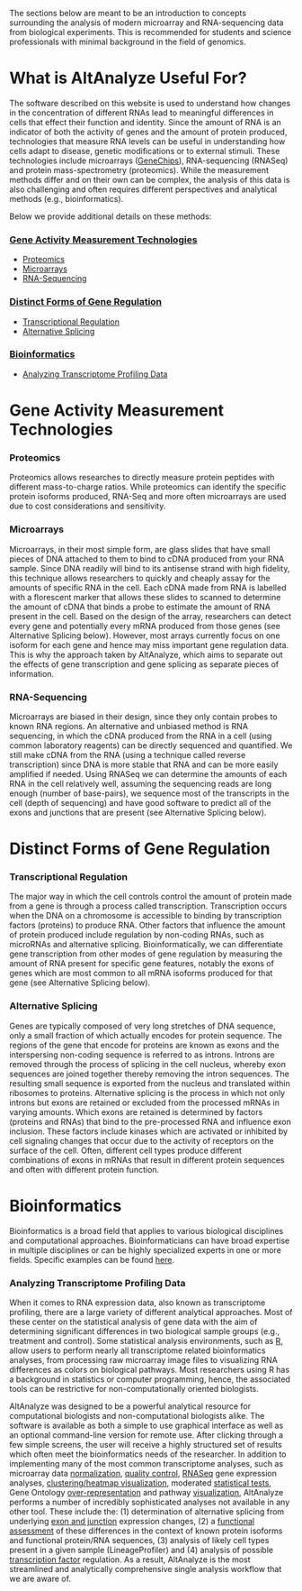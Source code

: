 The sections below are meant to be an introduction to concepts surrounding the analysis of modern microarray and RNA-sequencing data from biological experiments. This is recommended for students and science professionals with minimal background in the field of genomics.

# What is AltAnalyze Useful For? #

The software described on this website is used to understand how changes in the concentration of different RNAs lead to meaningful differences in cells that effect their function and identity. Since the amount of RNA is an indicator of both the activity of genes and the amount of protein produced, technologies that measure RNA levels can be useful in understanding how cells adapt to disease, genetic modifications or to external stimuli. These technologies include microarrays ([GeneChips](CompatibleArrays.md)), RNA-sequencing (RNASeq) and protein mass-spectrometry (proteomics). While the measurement methods differ and on their own can be complex, the analysis of this data is also challenging and often requires different perspectives and analytical methods (e.g., bioinformatics).

Below we provide additional details on these methods:

### [Gene Activity Measurement Technologies](http://code.google.com/p/altanalyze/wiki/ConceptIntroduction#Gene_Activity_Measurement_Technologies) ###
  * [Proteomics](http://code.google.com/p/altanalyze/wiki/ConceptIntroduction#Proteomics)
  * [Microarrays](http://code.google.com/p/altanalyze/wiki/ConceptIntroduction#Microarrays)
  * [RNA-Sequencing](http://code.google.com/p/altanalyze/wiki/ConceptIntroduction#RNA-Sequencing)

### [Distinct Forms of Gene Regulation](http://code.google.com/p/altanalyze/wiki/ConceptIntroduction#Distinct_Forms_of_Gene_Regulation) ###
  * [Transcriptional Regulation](http://code.google.com/p/altanalyze/wiki/ConceptIntroduction#Transcriptional_Regulation)
  * [Alternative Splicing](http://code.google.com/p/altanalyze/wiki/ConceptIntroduction#Alternative_Splicing)

### [Bioinformatics](http://code.google.com/p/altanalyze/wiki/ConceptIntroduction#Bioinformatics) ###
  * [Analyzing Transcriptome Profiling Data](http://code.google.com/p/altanalyze/wiki/ConceptIntroduction#Analyzing_Transcriptome_Profiling_Data)

# Gene Activity Measurement Technologies #

### Proteomics ###

Proteomics allows researches to directly measure protein peptides with different mass-to-charge ratios. While proteomics can identify the specific protein isoforms produced, RNA-Seq and more often microarrays are used due to cost considerations and sensitivity.

### Microarrays ###

Microarrays, in their most simple form, are glass slides that have small pieces of DNA attached to them to bind to cDNA produced from your RNA sample. Since DNA readily will bind to its antisense strand with high fidelity, this technique allows researchers to quickly and cheaply assay for the amounts of specific RNA in the cell. Each cDNA made from RNA is labelled with a florescent marker that allows these slides to scanned to determine the amount of cDNA that binds a probe to estimate the amount of RNA present in the cell. Based on the design of the array, researchers can detect every gene and potentially every mRNA produced from those genes (see Alternative Splicing below). However, most arrays currently focus on one isoform for each gene and hence may miss important gene regulation data. This is why the approach taken by AltAnalyze, which aims to separate out the effects of gene transcription and gene splicing as separate pieces of information.

### RNA-Sequencing ###

Microarrays are biased in their design, since they only contain probes to known RNA regions. An alternative and unbiased method is RNA sequencing, in which the cDNA produced from the RNA in a cell (using common laboratory reagents) can be directly sequenced and quantified. We still make cDNA from the RNA (using a technique called reverse transcription) since DNA is more stable that RNA and can be more easily amplified if needed. Using RNASeq we can determine the amounts of each RNA in the cell relatively well, assuming the sequencing reads are long enough (number of base-pairs), we sequence most of the transcripts in the cell (depth of sequencing) and have good software to predict all of the exons and junctions that are present (see Alternative Splicing below).

# Distinct Forms of Gene Regulation #


### Transcriptional Regulation ###

The major way in which the cell controls control the amount of protein made from a gene is through a process called transcription. Transcription occurs when the DNA on a chromosome is accessible to binding by transcription factors (proteins) to produce RNA. Other factors that influence the amount of protein produced include regulation by non-coding RNAs, such as microRNAs and alternative splicing. Bioinformatically, we can differentiate gene transcription from other modes of gene regulation by measuring the amount of RNA present for specific gene features, notably the exons of genes which are most common to all mRNA isoforms produced for that gene (see Alternative Splicing below).

### Alternative Splicing ###

Genes are typically composed of very long stretches of DNA sequence, only a small fraction of which actually encodes for protein sequence. The regions of the gene that encode for proteins are known as exons and the interspersing non-coding sequence is referred to as introns. Introns are removed through the process of splicing in the cell nucleus, whereby exon sequences are joined together thereby removing the intron sequences. The resulting small sequence is exported from the nucleus and translated within ribosomes to proteins. Alternative splicing is the process in which not only introns but exons are retained or excluded from the processed mRNAs in varying amounts. Which exons are retained is determined by factors (proteins and RNAs) that bind to the pre-processed RNA and influence exon inclusion. These factors include kinases which are activated or inhibited by cell signaling changes that occur due to the activity of receptors on the surface of the cell. Often, different cell types produce different combinations of exons in mRNAs that result in different protein sequences and often with different protein function.

# Bioinformatics #

Bioinformatics is a broad field that applies to various biological disciplines and computational approaches. Bioinformaticians can have broad expertise in multiple disciplines or can be highly specialized experts in one or more fields. Specific examples can be found [here](http://theconversation.edu.au/explainer-what-is-bioinformatics-9911#).

### Analyzing Transcriptome Profiling Data ###

When it comes to RNA expression data, also known as transcriptome profiling, there are a large variety of different analytical approaches. Most of these center on the statistical analysis of gene data with the aim of determining significant differences in two biological sample groups (e.g., treatment and control). Some statistical analysis environments, such as [R](http://cran.org), allow users to perform nearly all transcriptome related bioinformatics analyses, from processing raw microarray image files to visualizing RNA differences as colors on biological pathways. Most researchers using R has a background in statistics or computer programming, hence, the associated tools can be restrictive for non-computationally oriented biologists.

AltAnalyze was designed to be a powerful analytical resource for computational biologists and non-computational biologists alike. The software is available as both a simple to use graphical interface as well as an optional command-line version for remote use. After clicking through a few simple screens, the user will receive a highly structured set of results which often meet the bioinformatics needs of the researcher. In addition to implementing many of the most common transcriptome analyses, such as microarray data [normalization](Tutorials.md), [quality control](QualityControl.md), [RNASeq](RNASeqExpressionNorm.md) gene expression analyses, [clustering/heatmap visualization](Heatmaps.md), moderated [statistical tests](AltAnalyzeStatistics.md), Gene Ontology [over-representation](PathwayAnalysis.md) and pathway [visualization](http://code.google.com/p/go-elite/wiki/Tutorial_GUI_version#Data_Visualization), AltAnalyze performs a number of incredibly sophisticated analyses not available in any other tool. These include the: (1) determination of alternative splicing from underlying [exon and junction](AltAnalyzeStatistics.md) expression changes, (2) a [functional assessment](DomainAnalysis.md) of these differences in the context of known protein isoforms and functional protein/RNA sequences, (3) analysis of likely cell types present in a given sample (LineageProfiler) and (4) analysis of possible [transcription factor](http://code.google.com/p/go-elite/wiki/GeneSetRepository#Transcription_Factor_to_Target_Genes) regulation. As a result, AltAnalyze is the most streamlined and analytically comprehensive single analysis workflow that we are aware of.